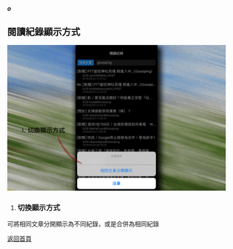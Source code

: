 ##### o
## 閱讀紀錄顯示方式

![Image of Records_Group_Page](../v1/images/records_group.png)   

1. ### 切換顯示方式
可將相同文章分開顯示為不同紀錄，或是合併為相同紀錄  
  
[返回首頁](https://kimieno.github.io/ios.pitt) 